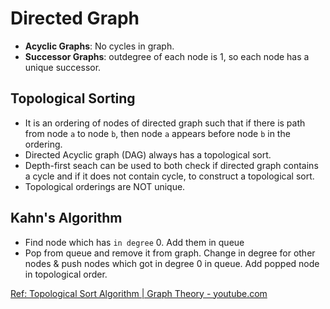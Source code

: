 # Directed Graph

- **Acyclic Graphs**: No cycles in graph.
- **Successor Graphs**: outdegree of each node is 1, so each node has a unique successor.

## Topological Sorting

- It is an ordering of nodes of directed graph such that if there is path from node `a` to node `b`, then node `a` appears before node `b` in the ordering.
- Directed Acyclic graph (DAG) always has a topological sort.
- Depth-first seach can be used to both check if directed graph contains a cycle and if it does not contain cycle, to construct a topological sort.
- Topological orderings are NOT unique.

## Kahn's Algorithm

- Find node which has `in degree` $0$. Add them in queue
- Pop from queue and remove it from graph. Change in degree for other nodes & push nodes which got in degree $0$ in queue. Add popped node in topological order.

[Ref: Topological Sort Algorithm | Graph Theory - youtube.com](https://www.youtube.com/watch?v=eL-KzMXSXXI)